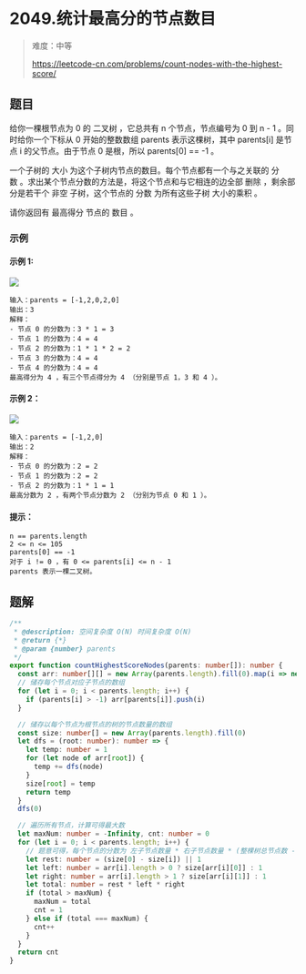 # 2049.统计最高分的节点数目

> 难度：中等
>
> https://leetcode-cn.com/problems/count-nodes-with-the-highest-score/

## 题目

给你一棵根节点为 0 的 二叉树 ，它总共有 n 个节点，节点编号为 0 到 n - 1 。同时给你一个下标从 0 开始的整数数组 parents 表示这棵树，其中 parents[i] 是节点 i 的父节点。由于节点 0 是根，所以 parents[0] == -1 。

一个子树的 大小 为这个子树内节点的数目。每个节点都有一个与之关联的 分数 。求出某个节点分数的方法是，将这个节点和与它相连的边全部 删除 ，剩余部分是若干个 非空 子树，这个节点的 分数 为所有这些子树 大小的乘积 。

请你返回有 最高得分 节点的 数目 。

### 示例

#### 示例 1:
![](https://assets.leetcode.com/uploads/2021/10/03/example-1.png)
```
输入：parents = [-1,2,0,2,0]
输出：3
解释：
- 节点 0 的分数为：3 * 1 = 3
- 节点 1 的分数为：4 = 4
- 节点 2 的分数为：1 * 1 * 2 = 2
- 节点 3 的分数为：4 = 4
- 节点 4 的分数为：4 = 4
最高得分为 4 ，有三个节点得分为 4 （分别是节点 1，3 和 4 ）。
```

#### 示例 2：
![](https://assets.leetcode.com/uploads/2021/10/03/example-2.png)
```
输入：parents = [-1,2,0]
输出：2
解释：
- 节点 0 的分数为：2 = 2
- 节点 1 的分数为：2 = 2
- 节点 2 的分数为：1 * 1 = 1
最高分数为 2 ，有两个节点分数为 2 （分别为节点 0 和 1 ）。
```

#### 提示：

```
n == parents.length
2 <= n <= 105
parents[0] == -1
对于 i != 0 ，有 0 <= parents[i] <= n - 1
parents 表示一棵二叉树。
```


## 题解

```typescript
/**
 * @description: 空间复杂度 O(N) 时间复杂度 O(N)
 * @return {*}
 * @param {number} parents
 */
export function countHighestScoreNodes(parents: number[]): number {
  const arr: number[][] = new Array(parents.length).fill(0).map(i => new Array())
  // 储存每个节点对应子节点的数组
  for (let i = 0; i < parents.length; i++) {
    if (parents[i] > -1) arr[parents[i]].push(i)
  }

  // 储存以每个节点为根节点的树的节点数量的数组
  const size: number[] = new Array(parents.length).fill(0)
  let dfs = (root: number): number => {
    let temp: number = 1
    for (let node of arr[root]) {
      temp += dfs(node)
    }
    size[root] = temp
    return temp
  }
  dfs(0)

  // 遍历所有节点，计算可得最大数
  let maxNum: number = -Infinity, cnt: number = 0
  for (let i = 0; i < parents.length; i++) {
    // 题意可得，每个节点的分数为 左子节点数量 * 右子节点数量 * (整棵树总节点数 - 当前节点的总节点树)
    let rest: number = (size[0] - size[i]) || 1
    let left: number = arr[i].length > 0 ? size[arr[i][0]] : 1
    let right: number = arr[i].length > 1 ? size[arr[i][1]] : 1
    let total: number = rest * left * right
    if (total > maxNum) {
      maxNum = total
      cnt = 1
    } else if (total === maxNum) {
      cnt++
    }
  }
  return cnt
}
```